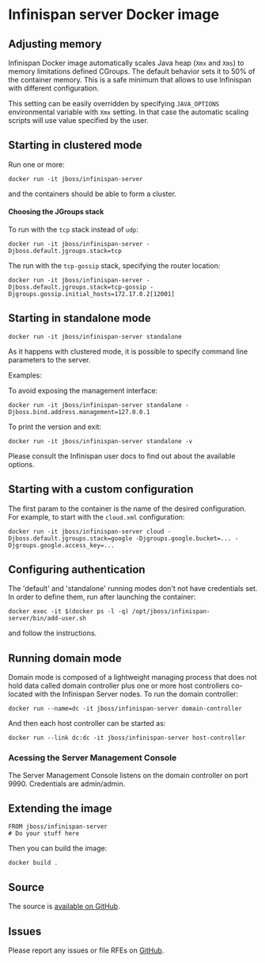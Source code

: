# Infinispan server Docker image

## Adjusting memory

Infinispan Docker image automatically scales Java heap (`Xmx` and `Xms`) to memory limitations defined
 CGroups. The default behavior sets it to 50% of the container memory. This is a safe minimum that allows to
 use Infinispan with different configuration.

This setting can be easily overridden by specifying `JAVA_OPTIONS` environmental variable with `Xmx` setting.
In that case the automatic scaling scripts will use value specified by the user.

## Starting in clustered mode

Run one or more:

    docker run -it jboss/infinispan-server

and the containers should be able to form a cluster.

#### Choosing the JGroups stack

To run with the ```tcp``` stack instead of ```udp```:

    docker run -it jboss/infinispan-server -Djboss.default.jgroups.stack=tcp

The run with the ```tcp-gossip``` stack, specifying the router location:

    docker run -it jboss/infinispan-server -Djboss.default.jgroups.stack=tcp-gossip -Djgroups.gossip.initial_hosts=172.17.0.2[12001]

## Starting in standalone mode

    docker run -it jboss/infinispan-server standalone

As it happens with clustered mode, it is possible to specify command line parameters to the server.

Examples:

To avoid exposing the management interface:

    docker run -it jboss/infinispan-server standalone -Djboss.bind.address.management=127.0.0.1

To print the version and exit:

    docker run -it jboss/infinispan-server standalone -v

Please consult the Infinispan user docs to find out about the available options.  

## Starting with a custom configuration

The first param to the container is the name of the desired configuration. For example, to start with the ```cloud.xml``` configuration:

    docker run -it jboss/infinispan-server cloud -Djboss.default.jgroups.stack=google -Djgroups.google.bucket=... -Djgroups.google.access_key=... 

## Configuring authentication
   
The 'default' and 'standalone' running modes don't not have credentials set. In order to define them, run after launching the container:

    docker exec -it $(docker ps -l -q) /opt/jboss/infinispan-server/bin/add-user.sh

and follow the instructions.

## Running domain mode

Domain mode is composed of a lightweight managing process that does not hold data called domain controller plus one or more
host controllers co-located with the Infinispan Server nodes. To run the domain controller:

    docker run --name=dc -it jboss/infinispan-server domain-controller 

And then each host controller can be started as:

    docker run --link dc:dc -it jboss/infinispan-server host-controller

### Acessing the Server Management Console

The Server Management Console listens on the domain controller on port 9990. Credentials are admin/admin.

## Extending the image

    FROM jboss/infinispan-server
    # Do your stuff here

Then you can build the image:

    docker build .


## Source

The source is [available on GitHub](https://github.com/jboss-dockerfiles/infinispan).

## Issues

Please report any issues or file RFEs on [GitHub](https://github.com/jboss-dockerfiles/infinispan/issues).
